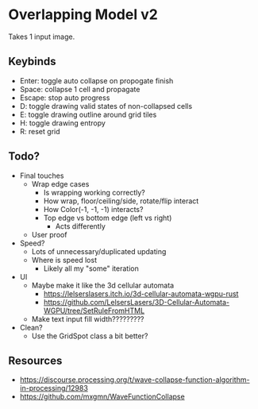 # Overlapping Model v2

Takes 1 input image.

## Keybinds

- Enter: toggle auto collapse on propogate finish
- Space: collapse 1 cell and propagate
- Escape: stop auto progress
- D: toggle drawing valid states of non-collapsed cells
- E: toggle drawing outline around grid tiles
- H: toggle drawing entropy
- R: reset grid

## Todo?

- Final touches
    - Wrap edge cases
        - Is wrapping working correctly?
        - How wrap, floor/ceiling/side, rotate/flip interact 
        - How Color(-1, -1, -1) interacts?
        - Top edge vs bottom edge (left vs right)
            - Acts differently
    - User proof
- Speed?
    - Lots of unnecessary/duplicated updating
    - Where is speed lost
        - Likely all my "some" iteration
- UI
    - Maybe make it like the 3d cellular automata
        - https://lelserslasers.itch.io/3d-cellular-automata-wgpu-rust
        - https://github.com/LelsersLasers/3D-Cellular-Automata-WGPU/tree/SetRuleFromHTML
    - Make text input fill width?????????
- Clean?
    - Use the GridSpot class a bit better?

## Resources

- https://discourse.processing.org/t/wave-collapse-function-algorithm-in-processing/12983
- https://github.com/mxgmn/WaveFunctionCollapse
